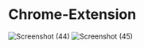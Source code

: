  # Chrome-Extension


![Screenshot (44)](https://user-images.githubusercontent.com/79249131/138438268-2a7520da-3cdb-40c5-b42e-81da016cf854.png)
![Screenshot (45)](https://user-images.githubusercontent.com/79249131/138438313-bded7a2b-92e8-4988-a015-88745ef59fbc.png)



